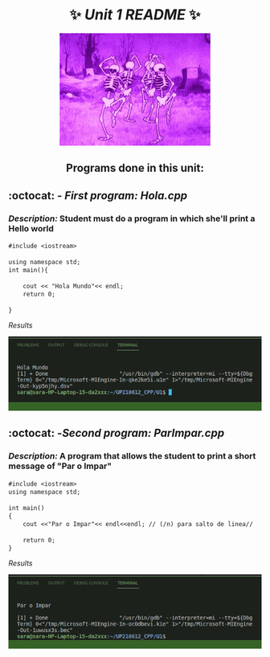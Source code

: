 <div align=center>

# :sparkles: _Unit 1 README_ :sparkles:


<img alt="calavera" src= 'imagenes/calavera.gif'
width='300' />



## Programs done in this unit: </div>

 <h2> 
 
 :octocat: - _First program: Hola.cpp_  </h2>

<h3>

_Description:_ Student must do a program in which she'll print a Hello world </h3>


```
#include <iostream>

using namespace std;
int main(){

    cout << "Hola Mundo"<< endl;
    return 0;

}
```

_Results_

![p1](imagenes/hola_cpp.png) 


 <h2>
 
 :octocat: -_Second program: ParImpar.cpp_ </h2>

<h3>  

_Description:_  A program that allows the student to print a short message of "Par o Impar" </h3>

```
#include <iostream>
using namespace std;

int main()
{
    cout <<"Par o Impar"<< endl<<endl; // (/n) para salto de linea//

    return 0;
}
```
_Results_

![p2](imagenes/parImp.png) 